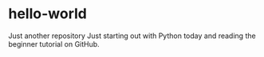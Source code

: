 # hello-world
Just another repository
Just starting out with Python today and reading the beginner tutorial on GitHub.
